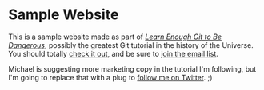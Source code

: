 # Sample Website

This is a sample website made as part of [*Learn Enough Git to Be Dangerous*](http://learnenough.com/git-tutorial), possibly the greatest Git tutorial in the history of the Universe. You should totally [check it out](http://learnenough.com/git-tutorial), and be sure to [join the email list](http://learnenough.com/#email_list).

Michael is suggesting more marketing copy in the tutorial I'm following, but I'm going to replace that with a plug to [follow me on Twitter](http://twitter.com/cusickcatherine). ;)
